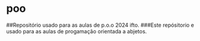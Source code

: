 # poo
##Repositório usado para as aulas de p.o.o 2024 ifto.
###Este repósitorio e usado para as aulas de progamação orientada a abjetos.
